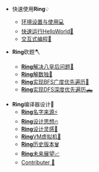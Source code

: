 * 快速使用**Ring**💡
  - [环境设置与使用💻](./markdown/Ring使用/环境设置.md)
  - [快速运行HelloWorld🎉](./markdown/Ring使用/快速运行HelloWorld.md)
  - [交互式编程🏁](./markdown/Ring使用/交互式编程.md)

* **Ring**砍题🪓
  - [**Ring**解决八皇后问题👸](./markdown/Ring砍题)
  - [**Ring**解数独📝](./markdown/Ring砍题)
  - [**Ring**实现BFS广度优先遍历🚗](./markdown/Ring砍题)
  - [**Ring**实现DFS深度优先遍历🛻](./markdown/Ring砍题)
  

- **Ring**编译器设计🔨
  - [**Ring**名字来源⚡](./markdown/Ring编译器设计/Ring名字来源.md)
  - [**Ring**设计思想🔥](./markdown/Ring编译器设计/Ring设计思想.md)
  - [**Ring**设计灵感🌋](./markdown/Ring编译器设计/Ring设计灵感.md)
  - [**Ring**VM虚拟机🚀](./markdown/Ring编译器设计/Ring虚拟机.md)
  - [**Ring**历史版本🗑](./markdown/Ring编译器设计/Ring历史版本.md)
  - [**Ring**未来展望📈](./markdown/Ring编译器设计/Ring未来展望.md)
  - [Contributer    🧠](./markdown/Ring编译器设计/Ringcontributer.md)